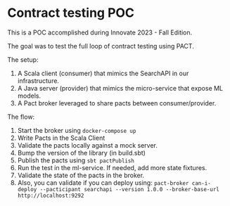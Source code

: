 # Contract testing POC

This is a POC accomplished during Innovate 2023 - Fall Edition.

The goal was to test the full loop of contract testing using PACT. 

The setup:

1. A Scala client (consumer) that mimics the SearchAPI in our infrastructure.
2. A Java  server (provider) that mimics the micro-service that expose ML models.
3. A Pact broker leveraged to share pacts between consumer/provider.


The flow:

1. Start the broker using `docker-compose up`
2. Write Pacts in the Scala Client
3. Validate the pacts locally against a mock server.
4. Bump the version of the library (in build.sbt)
5. Publish the pacts using `sbt pactPublish`
6. Run the test in the ml-service. If needed, add more state fixtures.
7. Validate the state of the pacts in the broker.
8. Also, you can validate if you can deploy using: `pact-broker can-i-deploy --pacticipant searchapi --version 1.0.0 --broker-base-url http://localhost:9292`